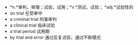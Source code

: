 - *n.*审判，审理；试验，试用；*v.*测试，试验； *adj.*试验性的
- on trial 在受审中
- a criminal trial 刑事审判
- a clinical trial 临床试验
- a trial period 试用期
- by trial and error 通过反复试验，通过不断模式